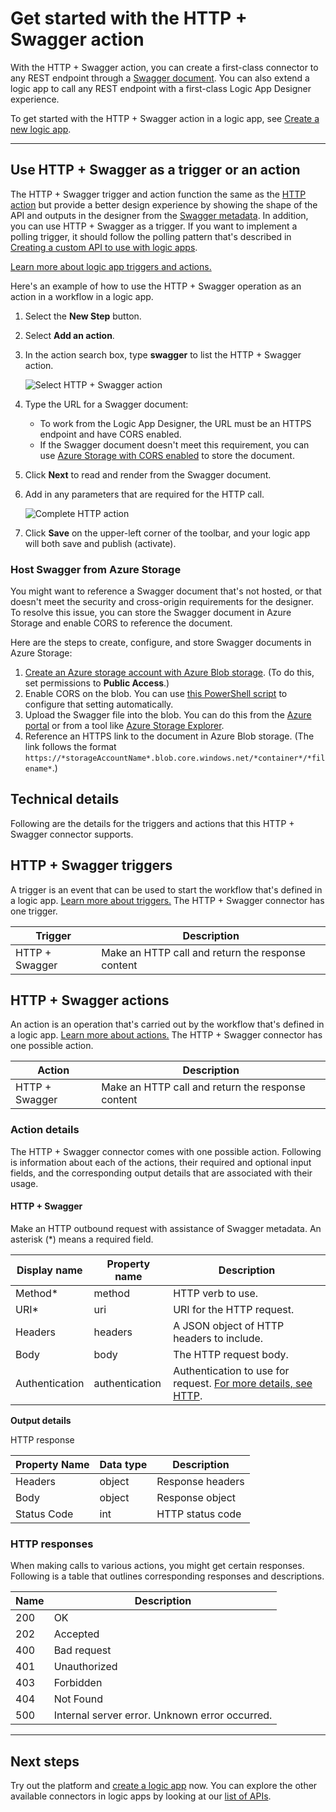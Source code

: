 
<properties
	pageTitle="Add the HTTP + Swagger action in Logic apps | Microsoft Azure"
	description="Overview of the HTTP + Swagger action and operations"
	services=""
	documentationCenter=""
	authors="jeffhollan"
	manager="erikre"
	editor=""
	tags="connectors"/>

<tags
   ms.service="logic-apps"
   ms.devlang="na"
   ms.topic="article"
   ms.tgt_pltfrm="na"
   ms.workload="na"
   ms.date="07/18/2016"
   ms.author="jehollan"/>

# Get started with the HTTP + Swagger action

With the HTTP + Swagger action, you can create a first-class connector to any REST endpoint through a [Swagger document](https://swagger.io). You can also extend a logic app to call any REST endpoint with a first-class Logic App Designer experience.

To get started with the HTTP + Swagger action in a logic app, see [Create a new logic app](../app-service-logic/app-service-logic-create-a-logic-app.md).

---

## Use HTTP + Swagger as a trigger or an action

The HTTP + Swagger trigger and action function the same as the [HTTP action](connectors-native-http.md) but provide a better design experience by showing the shape of the API and outputs in the designer from the [Swagger metadata](https://swagger.io). In addition, you can use HTTP + Swagger as a trigger. If you want to implement a polling trigger, it should follow the polling pattern that's described in [Creating a custom API to use with logic apps](../app-service-logic/app-service-logic-create-api-app.md#polling-triggers).

[Learn more about logic app triggers and actions.](connectors-overview.md)

Here's an example of how to use the HTTP + Swagger operation as an action in a workflow in a logic app.

1. Select the **New Step** button.
2. Select **Add an action**.
3. In the action search box, type **swagger** to list the HTTP + Swagger action.

	![Select HTTP + Swagger action](./media/connectors-native-http-swagger/using-action-1.png)

4. Type the URL for a Swagger document:
	- To work from the Logic App Designer, the URL must be an HTTPS endpoint and have CORS enabled.
	- If the Swagger document doesn't meet this requirement, you can use [Azure Storage with CORS enabled](#hosting-swagger-from-storage) to store the document.
5. Click **Next** to read and render from the Swagger document.
6. Add in any parameters that are required for the HTTP call.

	![Complete HTTP action](./media/connectors-native-http-swagger/using-action-2.png)

1. Click **Save** on the upper-left corner of the toolbar, and your logic app will both save and publish (activate).

### Host Swagger from Azure Storage

You might want to reference a Swagger document that's not hosted, or that doesn't meet the security and cross-origin requirements for the designer. To resolve this issue, you can store the Swagger document in Azure Storage and enable CORS to reference the document.  

Here are the steps to create, configure, and store Swagger documents in Azure Storage:

1. [Create an Azure storage account with Azure Blob storage](../storage/storage-create-storage-account.md). (To do this, set permissions to **Public Access**.)
2. Enable CORS on the blob. You can use [this PowerShell script](https://github.com/logicappsio/EnableCORSAzureBlob/blob/master/EnableCORSAzureBlob.ps1) to configure that setting automatically.
3. Upload the Swagger file into the blob. You can do this from the [Azure portal](https://portal.azure.com) or from a tool like [Azure Storage Explorer](http://storageexplorer.com/).
1. Reference an HTTPS link to the document in Azure Blob storage. (The link follows the format `https://*storageAccountName*.blob.core.windows.net/*container*/*filename*`.)



## Technical details

Following are the details for the triggers and actions that this HTTP + Swagger connector supports.

## HTTP + Swagger triggers

A trigger is an event that can be used to start the workflow that's defined in a logic app. [Learn more about triggers.](connectors-overview.md) The HTTP + Swagger connector has one trigger.

|Trigger|Description|
|---|---|
|HTTP + Swagger|Make an HTTP call and return the response content|

## HTTP + Swagger actions

An action is an operation that's carried out by the workflow that's defined in a logic app. [Learn more about actions.](connectors-overview.md) The HTTP + Swagger connector has one possible action.

|Action|Description|
|---|---|
|HTTP + Swagger|Make an HTTP call and return the response content|

### Action details

The HTTP + Swagger connector comes with one possible action. Following is information about each of the actions, their required and optional input fields, and the corresponding output details that are associated with their usage.

#### HTTP + Swagger

Make an HTTP outbound request with assistance of Swagger metadata.
An asterisk (*) means a required field.

|Display name|Property name|Description|
|---|---|---|
|Method*|method|HTTP verb to use.|
|URI*|uri|URI for the HTTP request.|
|Headers|headers|A JSON object of HTTP headers to include.|
|Body|body|The HTTP request body.|
|Authentication|authentication|Authentication to use for request. [For more details, see HTTP](./connectors-native-http.md#authentication).|

**Output details**

HTTP response

|Property Name|Data type|Description|
|---|---|---|
|Headers|object|Response headers|
|Body|object|Response object|
|Status Code|int|HTTP status code|

### HTTP responses

When making calls to various actions, you might get certain responses. Following is a table that outlines corresponding responses and descriptions.

|Name|Description|
|---|---|
|200|OK|
|202|Accepted|
|400|Bad request|
|401|Unauthorized|
|403|Forbidden|
|404|Not Found|
|500|Internal server error. Unknown error occurred.|

---

## Next steps

Try out the platform and [create a logic app](../app-service-logic/app-service-logic-create-a-logic-app.md) now. You can explore the other available connectors in logic apps by looking at our [list of APIs](apis-list.md).
